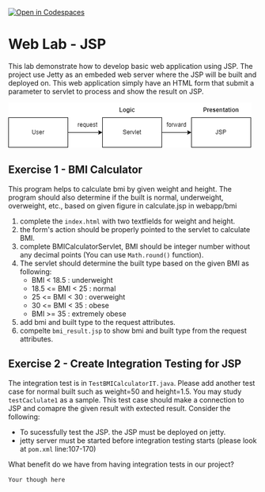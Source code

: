 [![Open in Codespaces](https://classroom.github.com/assets/launch-codespace-7f7980b617ed060a017424585567c406b6ee15c891e84e1186181d67ecf80aa0.svg)](https://classroom.github.com/open-in-codespaces?assignment_repo_id=11746269)
# Web Lab - JSP
This lab demonstrate how to develop basic web application using JSP. The project use Jetty as an embeded web server where the JSP will be built and deployed on. This web application simply have an HTML form that submit a parameter to servlet to process and show the result on JSP.

![architecture ](lab-jspservlet.png)



## Exercise 1 - BMI Calculator
This program helps to calculate bmi by given weight and height. The program should also determine if the built is normal, underweight, overweight, etc., based on given figure in calculate.jsp in webapp/bmi
1. complete the `index.html` with two textfields for weight and height. 
2. the form's action should be properly pointed to the servlet to calculate BMI. 
3. complete BMICalculatorServlet, BMI should be integer number without any decimal points (You can use `Math.round()` function).
4. The servlet should determine the built type based on the given BMI as following:
    - BMI < 18.5 : underweight
    - 18.5 <= BMI < 25 : normal
    - 25 <= BMI < 30 : overweight
    - 30 <= BMI < 35 : obese
    - BMI >= 35 : extremely obese
5. add bmi and built type to the request attributes.
3. compelte `bmi_result.jsp` to show bmi and built type from the request attributes.


## Exercise 2 - Create Integration Testing for JSP
The integration test is in `TestBMICalculatorIT.java`. Please add another test case for normal built such as weight=50 and height=1.5.
You may study `testCaclulate1` as a sample. This test case should make a connection to JSP and comapre the given result with extected result. Consider the following:
- To sucessfully test the JSP. the JSP must be deployed on jetty.
- jetty server must be started before integration testing starts (please look at `pom.xml` line:107-170)

What benefit do we have from having integration tests in our project?
```
Your though here
```


